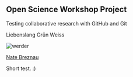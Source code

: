 ## Open Science Workshop Project


Testing collaborative research with GitHub and Git



Liebenslang Grün Weiss

![werder](https://cdn.pixabay.com/photo/2016/06/11/18/21/garden-gnome-1450491_960_720.jpg)

[Nate Breznau](https://sites.google.com/site/nbreznau/)


Short test. :)
